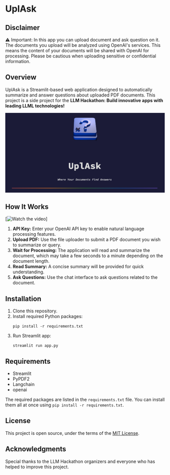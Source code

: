 # UplAsk

## Disclaimer

:warning: Important: In this app you can upload document and ask question on it. The documents you upload will be analyzed using OpenAI's services. This means the content of your documents will be shared with OpenAI for processing. Please be cautious when uploading sensitive or confidential information.

## Overview

UplAsk is a Streamlit-based web application designed to automatically summarize and answer questions about uploaded PDF documents. This project is a side project for the **LLM Hackathon: Build innovative apps with leading LLML technologies!**

![UplAsk Screenshot](images/screenshot.jpeg)

## How It Works

[![Watch the video]((https://vimeo.com/863237961/cf257b796a))]

1. **API Key:** Enter your OpenAI API key to enable natural language processing features.
2. **Upload PDF:** Use the file uploader to submit a PDF document you wish to summarize or query.
3. **Wait for Processing:** The application will read and summarize the document, which may take a few seconds to a minute depending on the document length.
4. **Read Summary:** A concise summary will be provided for quick understanding.
5. **Ask Questions:** Use the chat interface to ask questions related to the document.

## Installation

1. Clone this repository.
2. Install required Python packages:  
    ```
    pip install -r requirements.txt
    ```
3. Run Streamlit app:  
    ```
    streamlit run app.py
    ```

## Requirements

- Streamlit
- PyPDF2
- Langchain
- openai

The required packages are listed in the `requirements.txt` file. You can install them all at once using `pip install -r requirements.txt`.

## License

This project is open source, under the terms of the [MIT License](./LICENSE).

## Acknowledgments

Special thanks to the LLM Hackathon organizers and everyone who has helped to improve this project.
